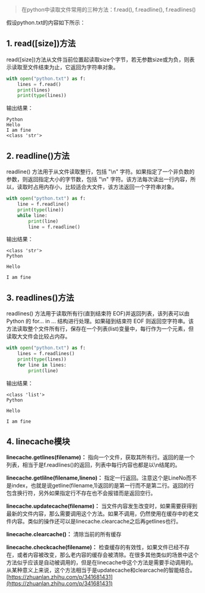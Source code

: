 > 在python中读取文件常用的三种方法：f.read(), f.readline(), f.readlines()

假设python.txt的内容如下所示：

1\. read(\[size\])方法
--------------------

read(\[size\])方法从文件当前位置起读取size个字节，若无参数size或为负，则表示读取至文件结束为止，它返回为字符串对象。

```py
with open("python.txt") as f:
    lines = f.read()
    print(lines)
    print(type(lines))
```

输出结果：

```
Python
Hello
I am fine
<class 'str'>
```

2\. **readline()方法**
--------------------

readline() 方法用于从文件读取整行，包括 "\\n" 字符。如果指定了一个非负数的参数，则返回指定大小的字节数，包括 "\\n" 字符。该方法每次读出一行内容，所以，读取时占用内存小，比较适合大文件，该方法返回一个字符串对象。

```py
with open("python.txt") as f:
    line = f.readline()
    print(type(line))
    while line:
        print(line)
        line = f.readline()
```

输出结果：

```
<class 'str'>
Python

Hello

I am fine
```

3\. **readlines()方法**
---------------------

readlines() 方法用于读取所有行(直到结束符 EOF)并返回列表，该列表可以由 Python 的 for... in ... 结构进行处理。如果碰到结束符 EOF 则返回空字符串。该方法读取整个文件所有行，保存在一个列表(list)变量中，每行作为一个元素，但读取大文件会比较占内存。

```py
with open("python.txt") as f:
    lines = f.readlines()
    print(type(lines))
    for line in lines:
        print(line) 
```

输出结果：

```
<class 'list'>
Python

Hello

I am fine
```

4\. **linecache模块**
-------------------

**linecache.getlines(filename)：** 指向一个文件，获取其所有行。返回的是一个列表，相当于是f.readlines()的返回，列表中每行内容也都是以\\n结尾的。

**linecache.getlilne(filename,lineno)：** 指定一行返回。注意这个是LineNo而不是index，也就是说getline(filename,1)返回的是第一行而不是第二行。返回的行包含换行符，另外如果指定行不存在也不会报错而是返回空行。

**linecache.updatecache(filename)：** 当文件内容发生改变时，如果需要获得到最新的文件内容，那么需要调用这个方法。如果不调用，仍然使用在缓存中的老文件内容。类似的操作还可以是linecache.clearcache之后再getlines也行。

**linecache.clearcache()：** 清除当前的所有缓存

**linecache.checkcache(filename)：** 检查缓存的有效性，如果文件已经不存在，或者内容被改变，那么老内容的缓存会被清除。在很多其他类似的场景中这个方法似乎应该是自动被调用的，但是在linecache中这个方法是需要手动调用的。从某种意义上来说，这个方法相当于是updatecache和clearcache的智能结合。 
 [https://zhuanlan.zhihu.com/p/341681431](https://zhuanlan.zhihu.com/p/341681431)